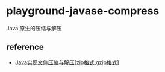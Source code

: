 # playground-javase-compress

Java 原生的压缩与解压

## reference
- [Java实现文件压缩与解压[zip格式,gzip格式]](https://zhuanlan.zhihu.com/p/40225383)